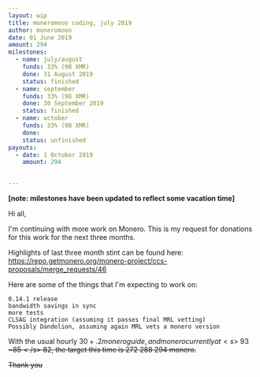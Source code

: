 ```yaml
---
layout: wip
title: moneromooo coding, july 2019
author: moneromooo
date: 01 June 2019
amount: 294
milestones:
  - name: july/august
    funds: 33% (98 XMR)
    done: 31 August 2019
    status: finished
  - name: september
    funds: 33% (98 XMR)
    done: 30 September 2019
    status: finished
  - name: october
    funds: 33% (98 XMR)
    done: 
    status: unfinished
payouts:
  - date: 1 October 2019
    amount: 294


---
```


**[note: milestones have been updated to reflect some vacation time]**

Hi all,

I'm continuing with more work on Monero. This is my request for donations for this work for the next three months.

Highlights of last three month stint can be found here:
https://repo.getmonero.org/monero-project/ccs-proposals/merge_requests/46

Here are some of the things that I'm expecting to work on:

    0.14.1 release
    bandwidth savings in sync
    more tests
    CLSAG integration (assuming it passes final MRL vetting)
    Possibly Dandelion, assuming again MRL vets a monero version

With the usual hourly $30 + .2 monero guide, and monero currently at <s>~$93</s> <s>~$85</s> ~$82, the target this time is <s>272</s> <s>288</s> 294 monero.

Thank you
